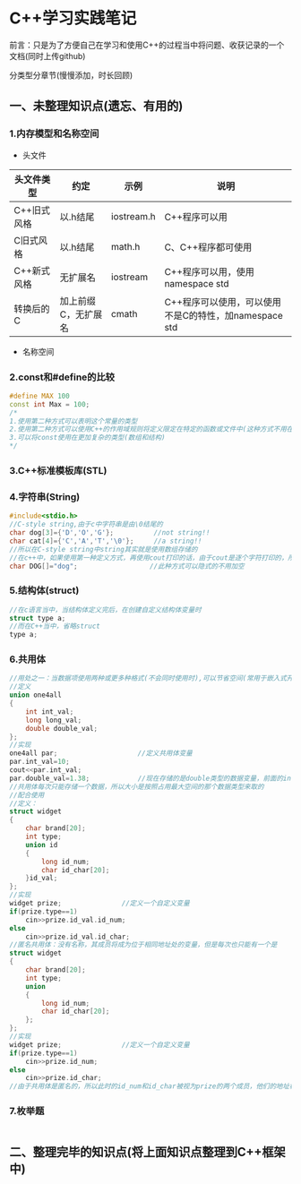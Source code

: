 # C++学习实践笔记

前言：只是为了方便自己在学习和使用C++的过程当中将问题、收获记录的一个文档(同时上传github)

分类型分章节(慢慢添加，时长回顾)

## 一、未整理知识点(遗忘、有用的)

### 1.内存模型和名称空间

- 头文件

| 头文件类型  | 约定                | 示例       | 说明                                                  |
| ----------- | ------------------- | ---------- | ----------------------------------------------------- |
| C++旧式风格 | 以.h结尾            | iostream.h | C++程序可以用                                         |
| C旧式风格   | 以.h结尾            | math.h     | C、C++程序都可使用                                    |
| C++新式风格 | 无扩展名            | iostream   | C++程序可以用，使用namespace std                      |
| 转换后的C   | 加上前缀C，无扩展名 | cmath      | C++程序可以使用，可以使用不是C的特性，加namespace std |

- 名称空间

### 2.const和#define的比较

```cpp
#define MAX 100
const int Max = 100;
/*
1.使用第二种方式可以表明这个常量的类型
2.使用第二种方式可以使用C++的作用域规则将定义限定在特定的函数或文件中(这种方式不用在文件开头写，#是预编译的时候做的)
3.可以将const使用在更加复杂的类型(数组和结构)
*/
```

### 3.C++标准模板库(STL)	

### 4.字符串(String)

```c++
#include<stdio.h>
//C-style string,由于c中字符串是由\0结尾的
char dog[3]={'D','O','G'};			//not string!!
char cat[4]={'C','A','T','\0'};		//a string!!
//所以在C-style string中string其实就是使用数组存储的
//在c++中，如果使用第一种定义方式，再使用cout打印的话，由于cout是逐个字符打印的，所以会将dog数组打印完后，继续打印，直到碰到空
char DOG[]="dog";				   //此种方式可以隐式的不用加空
```

### 5.结构体(struct)

```cpp
//在c语言当中，当结构体定义完后，在创建自定义结构体变量时
struct type a;
//而在C++当中，省略struct
type a;
```

### 6.共用体

```cpp
//用处之一：当数据项使用两种或更多种格式(不会同时使用时),可以节省空间(常用于嵌入式开发的节省空间的需求)
//定义
union one4all
{
    int int_val;
    long long_val;
    double double_val;
};
//实现
one4all par;			     	//定义共用体变量
par.int_val=10;
cout<<par.int_val;				
par.double_val=1.38;			//现在存储的是double类型的数据变量，前面的int类型已经丢弃
//共用体每次只能存储一个数据，所以大小是按照占用最大空间的那个数据类型来取的
//配合使用
//定义：
struct widget
{
    char brand[20];
    int type;
	union id
	{
    	long id_num;
        char id_char[20];
	}id_val;
};
//实现
widget prize;				//定义一个自定义变量
if(prize.type==1)
    cin>>prize.id_val.id_num;
else
    cin>>prize.id_val.id_char;
//匿名共用体：没有名称，其成员将成为位于相同地址处的变量，但是每次也只能有一个是
struct widget
{
    char brand[20];
    int type;
    union
    {
        long id_num;
        char id_char[20];
    };
};
//实现
widget prize;				//定义一个自定义变量
if(prize.type==1)
    cin>>prize.id_num;
else
    cin>>prize.id_char;
//由于共用体是匿名的，所以此时的id_num和id_char被视为prize的两个成员，他们的地址相同，所以不需要中间标识符id_var
```

### 7.枚举题

```cpp

```





## 二、整理完毕的知识点(将上面知识点整理到C++框架中)